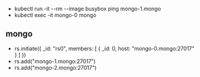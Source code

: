 * kubectl run -it --rm --image busybox ping mongo-1.mongo
* kubectl exec -it mongo-0 mongo  

## mongo

* rs.initiate({ _id: "rs0", members: [ { _id: 0, host: "mongo-0.mongo:27017"  } ] })
* rs.add("mongo-1.mongo:27017")
* rs.add("mongo-2.mongo:27017")
